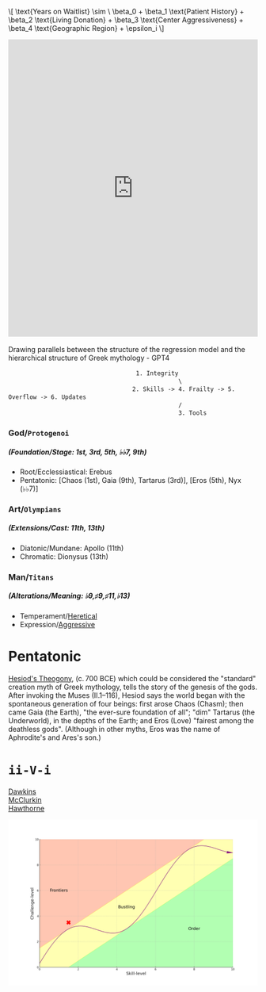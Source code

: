 
<html>
<head>
  <title></title>
  <script src="https://polyfill.io/v3/polyfill.min.js?features=es6"></script>
  <script type="text/javascript" id="MathJax-script" async
    src="https://cdn.jsdelivr.net/npm/mathjax@3/es5/tex-mml-chtml.js">
  </script>
</head>
<body>  
  <p>
  \[
  \text{Years on Waitlist} \sim \ \beta_0 + \beta_1 \text{Patient History} + \beta_2 \text{Living Donation} + \beta_3 \text{Center Aggressiveness} + \beta_4 \text{Geographic Region} + \epsilon_i
  \]
  </p>
</body>
</html>

<iframe src="https://www.youtube.com/embed/raexpEkkgso" width="100%" height="600px" style="border:none"></iframe>
   
Drawing parallels between the structure of the regression model and the hierarchical structure of Greek mythology - GPT4

  

 
                                        1. Integrity
                                                    \
                                       2. Skills -> 4. Frailty -> 5. Overflow -> 6. Updates
                                                    /
                                                    3. Tools



### God/`Protogenoi`
##### (Foundation/Stage: 1st, 3rd, 5th, ♭♭7, 9th)
- Root/Ecclessiastical: Erebus
- Pentatonic: [Chaos (1st), Gaia (9th), Tartarus (3rd)], [Eros (5th), Nyx (♭♭7)]
   
### Art/`Olympians`
##### (Extensions/Cast: 11th, 13th)
- Diatonic/Mundane: Apollo (11th)
- Chromatic: Dionysus (13th)

### Man/`Titans`
##### (Alterations/Meaning: ♭9,♯9,♯11,♭13) 
- Temperament/[Heretical](https://www.gutenberg.org/cache/epub/27458/pg27458-images.html)
- Expression/[Aggressive](https://onlinelibrary.wiley.com/doi/full/10.1111/j.1600-6143.2011.03789.x)
  

# Pentatonic

[Hesiod's Theogony](https://en.wikipedia.org/wiki/Greek_primordial_deities#Hesiod's_primordial_genealogy), (c. 700 BCE) which could be considered the "standard" creation myth of Greek mythology, tells the story of the genesis of the gods. After invoking the Muses (II.1–116), Hesiod says the world began with the spontaneous generation of four beings: first arose Chaos (Chasm); then came Gaia (the Earth), "the ever-sure foundation of all"; "dim" Tartarus (the Underworld), in the depths of the Earth; and Eros (Love) "fairest among the deathless gods". (Although in other myths, Eros was the name of Aphrodite's and Ares's son.)

# `ii-V-i`

[Dawkins](https://www.youtube.com/watch?v=qCfarOP_-dA)     
[McClurkin](https://www.youtube.com/watch?v=ud-YSDFTboQ)     
[Hawthorne](https://www.youtube.com/watch?v=YDFl9goQD_c)    

![](https://github.com/abikesa/url/raw/main/frontier.png)
